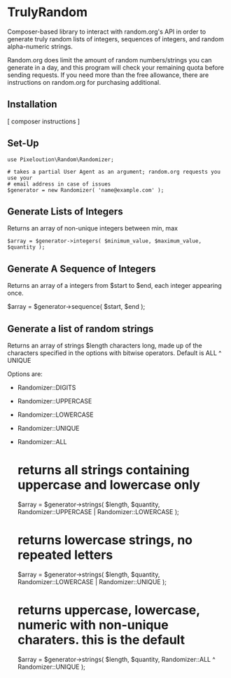 TrulyRandom
===========
Composer-based library to interact with random.org's API in order to generate truly random 
lists of integers, sequences of integers, and random alpha-numeric strings.

Random.org does limit the amount of random numbers/strings you can generate in a day, and
this program will check your remaining quota before sending requests. If you need more than
the free allowance, there are instructions on random.org for purchasing additional.

## Installation
[ composer instructions ]

## Set-Up
    use Pixeloution\Random\Randomizer;

    # takes a partial User Agent as an argument; random.org requests you use your
    # email address in case of issues
    $generator = new Randomizer( 'name@example.com' );

## Generate Lists of Integers
Returns an array of non-unique integers between min, max

    $array = $generator->integers( $minimum_value, $maximum_value, $quantity );

## Generate A Sequence of Integers
Returns an array of a integers from $start to $end, each integer appearing once.

   $array = $generator->sequence( $start, $end );

## Generate a list of random strings
Returns an array of strings $length characters long, made up of the characters specified
in the options with bitwise operators. Default is ALL ^ UNIQUE

Options are: 
* Randomizer::DIGITS  
* Randomizer::UPPERCASE
* Randomizer::LOWERCASE
* Randomizer::UNIQUE 
* Randomizer::ALL 

    # returns all strings containing uppercase and lowercase only
    $array = $generator->strings( $length, $quantity, Randomizer::UPPERCASE | Randomizer::LOWERCASE );

    # returns lowercase strings, no repeated letters
    $array = $generator->strings( $length, $quantity, Randomizer::LOWERCASE | Randomizer::UNIQUE );

    # returns uppercase, lowercase, numeric with non-unique charaters. this is the default
    $array = $generator->strings( $length, $quantity, Randomizer::ALL ^ Randomizer::UNIQUE );    


